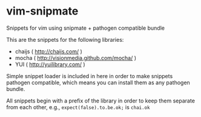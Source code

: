 vim-snipmate
============

Snippets for vim using snipmate + pathogen compatible bundle

This are the snippets for the following libraries: 
* chaijs ( http://chaijs.com/ )
* mocha ( http://visionmedia.github.com/mocha/ )
* YUI ( http://yuilibrary.com/ )

Simple snippet loader is included in here in order to make snippets pathogen compatible,
which means you can install them as any pathogen bundle.

All snippets begin with a prefix of the library in order to keep them separate
from each other, e.g., `expect(false).to.be.ok;` is `chai.ok`

